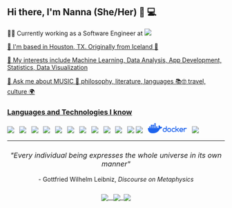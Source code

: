 ## Hi there, I'm Nanna (She/Her) 💃 💻

👩‍💻 Currently working as a Software Engineer at <a href="https://www.verisk.com/" title="verisk"><img src="https://www.verisk.com/siteassets/logos/svg/verisk-logo1.svg" width="70" style="vertical-align:down"/>

🏡 I'm based in Houston, TX. Originally from Iceland 🥶

👀 My interests include Machine Learning, Data Analysis, App Development, Statistics, Data Visualization

💬 Ask me about MUSIC 🎵 philosophy, literature, languages 📚🤓 travel, culture 🌍
  
### Languages and Technologies I know
   
<a href ="https://azure.microsoft.com/en-us/products/devops" title="Azure Devops"><img src="https://logos-world.net/wp-content/uploads/2024/10/Azure-DevOps-Logo.jpg" width="80"/></a>&nbsp;&nbsp; 
<a href="https://www.python.org/" title="Python"><img src="https://upload.wikimedia.org/wikipedia/commons/c/c3/Python-logo-notext.svg" width="40"/></a>&nbsp;&nbsp;
<a href="https://pytorch.org/" title="PyTorch"><img src="https://upload.wikimedia.org/wikipedia/commons/1/10/PyTorch_logo_icon.svg" width="40"/></a>&nbsp;&nbsp;
<a href="https://cplusplus.com/" title="C++"><img src="https://upload.wikimedia.org/wikipedia/commons/1/18/ISO_C%2B%2B_Logo.svg" width="40"/></a>&nbsp;&nbsp;
<a href="https://www.r-project.org/" title="R"><img src="https://www.r-project.org/logo/Rlogo.svg" width="50"/></a>&nbsp;&nbsp;
<a href="https://github.com/" title="Github"><img src="https://github.githubassets.com/images/modules/logos_page/GitHub-Mark.png" width="50"/></a>&nbsp;&nbsp;
<a href ="https://www.tensorflow.org/" title="TensorFlow"><img src="https://upload.wikimedia.org/wikipedia/commons/2/2d/Tensorflow_logo.svg" width="40"/></a>&nbsp;&nbsp;
<a href="https://html.com/" title="HTML"><img src="https://upload.wikimedia.org/wikipedia/commons/thumb/6/61/HTML5_logo_and_wordmark.svg/1920px-HTML5_logo_and_wordmark.svg.png" width="40"/></a>&nbsp;&nbsp;
<a href="https://www.w3schools.com/html/html_css.asp" title="CSS"><img src="https://upload.wikimedia.org/wikipedia/commons/d/d5/CSS3_logo_and_wordmark.svg" width="30"/></a>&nbsp;&nbsp;
<a href="https://www.trustedtechteam.com/collections/microsoft-sql-server-standard?utm_source=google&utm_medium=cpc&utm_campaign=Gsearch_SQLStd}&utm_term=microsoft%20sql%20server&cq_plac=&cq_net=g&cq_pos=&cq_med=&cq_plt=gp&gc_id=8657288349&h_ad_id=562519636697&gclid=CjwKCAiAoL6eBhA3EiwAXDom5ghDdE0EZgN-NRiSqLmECQaGWmjJxeQCgThSQTDUSw3CpFGX7xRx6xoCSx0QAvD_BwE" title="sql"><img src="https://brandslogos.com/wp-content/uploads/images/large/microsoft-sql-server-logo.png" width="50"/></a>&nbsp;&nbsp;
<a href="https://dotnet.microsoft.com/en-us/" title=".net"><img src="https://upload.wikimedia.org/wikipedia/commons/thumb/7/7d/Microsoft_.NET_logo.svg/1920px-Microsoft_.NET_logo.svg.png" width="40"/></a>
<a href="https://aws.amazon.com/" title="aws"><img src="https://upload.wikimedia.org/wikipedia/commons/9/93/Amazon_Web_Services_Logo.svg" width="40"/></a>&nbsp;&nbsp;
<a href="https://www.docker.com/"><img src="https://github.com/nannkat/nannkat/blob/main/images/01-primary-blue-docker-logo.png" width="90"/></a>&nbsp;&nbsp;
<a href="https://airflow.apache.org/"><img src="https://upload.wikimedia.org/wikipedia/commons/d/de/AirflowLogo.png" width="80"/></a>&nbsp;&nbsp;
<hr> 

<h3 align="center" style="font-weight: normal">
   <i>"Every individual being expresses the whole universe in its own manner"</i>
</h3> 
 <p align="center">
   - Gottfried Wilhelm Leibniz, <i>Discourse on Metaphysics</i>
</p> 

<h3 align = "center"> 
  <a href="https://www.linkedin.com/in/nannakatrin/" title="Linkedin"><img src="https://cdn-icons-png.flaticon.com/512/174/174857.png" width="30" align = "center"/>&nbsp;&nbsp; <a href="mailto:nannahann@gmail.com" title="Mail"><img src="https://upload.wikimedia.org/wikipedia/commons/thumb/7/7e/Gmail_icon_%282020%29.svg/1024px-Gmail_icon_%282020%29.svg.png?20221017173631" width="30"  align = "center"/>&nbsp;&nbsp;<a href="https://www.instagram.com/nannahann/" title="Insta"><img src="https://upload.wikimedia.org/wikipedia/commons/thumb/e/e7/Instagram_logo_2016.svg/264px-Instagram_logo_2016.svg.png?20210403190622" width="30"  align = "center"/></h3>
    
   


 
